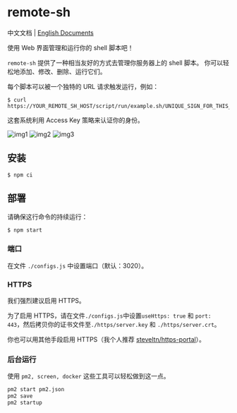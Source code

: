 # remote-sh

中文文档 |
[English Documents](./README.md)

使用 Web 界面管理和运行你的 shell 脚本吧！

`remote-sh` 提供了一种相当友好的方式去管理你服务器上的 shell 脚本。 你可以轻松地添加、修改、删除、运行它们。

每个脚本可以被一个独特的 URL 请求触发运行，例如：

```
$ curl https://YOUR_REMOTE_SH_HOST/script/run/example.sh/UNIQUE_SIGN_FOR_THIS_SCRIPT
```

这套系统利用 Access Key 策略来认证你的身份。

![img1](./assets/img1.png)
![img2](./assets/img2.png)
![img3](./assets/img3.png)

## 安装

```
$ npm ci
```

## 部署

请确保这行命令的持续运行：

```
$ npm start
```

### 端口

在文件 `./configs.js` 中设置端口（默认：3020）。

### HTTPS

我们强烈建议启用 HTTPS。

为了启用 HTTPS，请在文件`./configs.js`中设置`useHttps: true` 和 `port: 443`，然后拷贝你的证书文件至`./https/server.key` 和 `./https/server.crt`。

你也可以用其他手段启用 HTTPS（我个人推荐 [steveltn/https-portal](https://hub.docker.com/r/steveltn/https-portal/)）。

### 后台运行

使用 `pm2, screen, docker` 这些工具可以轻松做到这一点。

```bash
pm2 start pm2.json
pm2 save
pm2 startup
```
